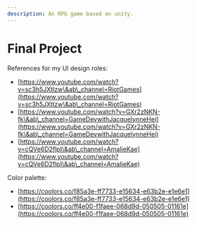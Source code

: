 ```yaml
---
description: An RPG game based on unity.
---
```


# Final Project

References for my UI design roles:

* [https://www.youtube.com/watch?v=sc3h5JXtIzw\&ab\_channel=RiotGames](https://www.youtube.com/watch?v=sc3h5JXtIzw\&ab\_channel=RiotGames)
* [https://www.youtube.com/watch?v=GXr2zNKN-fk\&ab\_channel=GameDevwithJacquelynneHei](https://www.youtube.com/watch?v=GXr2zNKN-fk\&ab\_channel=GameDevwithJacquelynneHei)
* [https://www.youtube.com/watch?v=cQVe6D2flpI\&ab\_channel=AmalieKae](https://www.youtube.com/watch?v=cQVe6D2flpI\&ab\_channel=AmalieKae)

Color palette:

* [https://coolors.co/f85a3e-ff7733-e15634-e63b2e-e1e6e1](https://coolors.co/f85a3e-ff7733-e15634-e63b2e-e1e6e1)
* [https://coolors.co/ff4e00-f1faee-068d9d-050505-01161e](https://coolors.co/ff4e00-f1faee-068d9d-050505-01161e)
